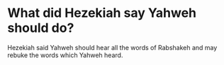 # What did Hezekiah say Yahweh should do?

Hezekiah said Yahweh should hear all the words of Rabshakeh and may rebuke the words which Yahweh heard.
